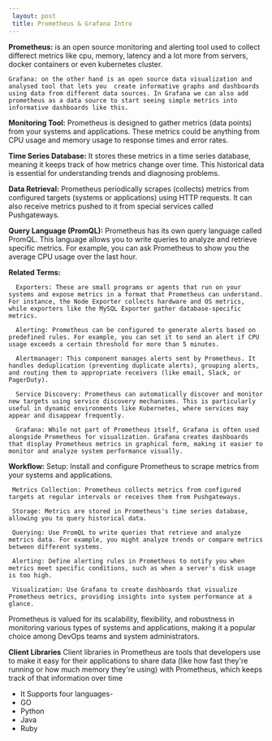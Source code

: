 ```yaml
---
 layout: post
 title: Prometheus & Grafana Intro
---
```

   
   
  **Prometheus:** is an open source monitoring and alerting tool used to collect differect  metrics    like cpu, memory, latency and a lot more from servers, docker containers or even kubernetes cluster.

    Grafana: on the other hand is an open source data visualization and analysed tool that lets you  create informative graphs and dashboards using data from different data sources. In Grafana we can also add prometheus as a data source to start seeing simple metrics into informative dashboards like this.   

  **Monitoring Tool:** Prometheus is designed to gather metrics (data points) from your systems and applications. These metrics could be anything from CPU usage and memory usage to response times and error rates.


  **Time Series Database:** It stores these metrics in a time series database, meaning it keeps track of how metrics change over time. This historical data is essential for understanding trends and diagnosing problems.

  **Data Retrieval:** Prometheus periodically scrapes (collects) metrics from configured targets (systems or applications) using HTTP requests. It can also receive metrics pushed to it from special services called Pushgateways.

  **Query Language (PromQL):** Prometheus has its own query language called PromQL. This language allows you to write queries to analyze and retrieve specific metrics. For example, you can ask Prometheus to show you the average CPU usage over the last hour.


  **Related Terms:**

      Exporters: These are small programs or agents that run on your systems and expose metrics in a format that Prometheus can understand. For instance, the Node Exporter collects hardware and OS metrics, while exporters like the MySQL Exporter gather database-specific metrics.

      Alerting: Prometheus can be configured to generate alerts based on predefined rules. For example, you can set it to send an alert if CPU usage exceeds a certain threshold for more than 5 minutes.

      Alertmanager: This component manages alerts sent by Prometheus. It handles deduplication (preventing duplicate alerts), grouping alerts, and routing them to appropriate receivers (like email, Slack, or PagerDuty).

      Service Discovery: Prometheus can automatically discover and monitor new targets using service discovery mechanisms. This is particularly useful in dynamic environments like Kubernetes, where services may appear and disappear frequently.

      Grafana: While not part of Prometheus itself, Grafana is often used alongside Prometheus for visualization. Grafana creates dashboards that display Prometheus metrics in graphical form, making it easier to monitor and analyze system performance visually.



  **Workflow:**
     Setup: Install and configure Prometheus to scrape metrics from your systems and applications.
 
     Metrics Collection: Prometheus collects metrics from configured targets at regular intervals or receives them from Pushgateways.

     Storage: Metrics are stored in Prometheus's time series database, allowing you to query historical data.

     Querying: Use PromQL to write queries that retrieve and analyze metrics data. For example, you might analyze trends or compare metrics between different systems.

     Alerting: Define alerting rules in Prometheus to notify you when metrics meet specific conditions, such as when a server's disk usage is too high.

     Visualization: Use Grafana to create dashboards that visualize Prometheus metrics, providing insights into system performance at a glance.


  Prometheus is valued for its scalability, flexibility, and robustness in monitoring various types of systems and applications, making it a popular choice among DevOps teams and system administrators. 

  **Client Libraries**
    Client libraries in Prometheus are tools that developers use to make it easy for their applications to share data (like how fast they're running or how much memory they're using) with Prometheus, which keeps track of that information over time
   
 - It Supports four languages-
 - GO
 - Python
 - Java
 - Ruby 




